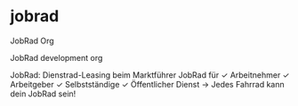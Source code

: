# jobrad
JobRad Org

JobRad development org

JobRad: Dienstrad-Leasing beim Marktführer JobRad für ✓ Arbeitnehmer ✓ Arbeitgeber ✓ Selbstständige ✓ Öffentlicher Dienst → Jedes Fahrrad kann dein JobRad sein!

